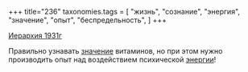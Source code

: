 +++
title="236"
taxonomies.tags = [
 "жизнь",
 "сознание",
 "энергия",
 "значение",
 "опыт",
 "беспредельность",
]
+++

[Иерархия 1931г](/agni/1931)

Правильно узнавать [значение](/tags/значение) витаминов, но при этом нужно производить опыт над воздействием психической [энергии](/tags/беспредельность)!   

